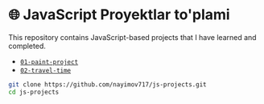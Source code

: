 # 🌐 JavaScript Proyektlar to'plami
This repository contains JavaScript-based projects that I have learned and completed.


- [`01-paint-project`](https://nayimov717.github.io/js-projects/01-paint-project)
- [`02-travel-time`](https://nayimov717.github.io/js-projects/02-travel-time)


```bash
git clone https://github.com/nayimov717/js-projects.git
cd js-projects
